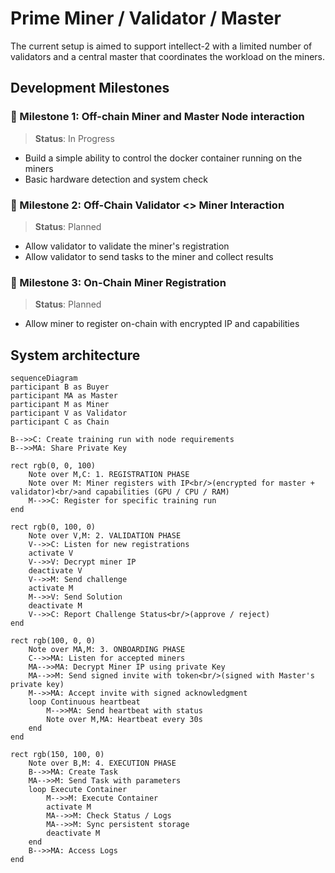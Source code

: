 # Prime Miner / Validator / Master 
The current setup is aimed to support intellect-2 with a limited number of validators and a central master that coordinates the workload on the miners.


## Development Milestones 
### 🚧 Milestone 1: Off-chain Miner and Master Node interaction  
> **Status**: In Progress
- Build a simple ability to control the docker container running on the miners 
- Basic hardware detection and system check

### 📅 Milestone 2: Off-Chain Validator <> Miner Interaction 
> **Status**: Planned
- Allow validator to validate the miner's registration 
- Allow validator to send tasks to the miner and collect results 

### 📅 Milestone 3: On-Chain Miner Registration 
> **Status**: Planned
- Allow miner to register on-chain with encrypted IP and capabilities 

## System architecture
```mermaid
sequenceDiagram  
participant B as Buyer
participant MA as Master
participant M as Miner  
participant V as Validator
participant C as Chain  

B-->>C: Create training run with node requirements
B-->>MA: Share Private Key 

rect rgb(0, 0, 100)
    Note over M,C: 1. REGISTRATION PHASE
    Note over M: Miner registers with IP<br/>(encrypted for master + validator)<br/>and capabilities (GPU / CPU / RAM)
    M-->>C: Register for specific training run
end 

rect rgb(0, 100, 0)
    Note over V,M: 2. VALIDATION PHASE
    V-->>C: Listen for new registrations
    activate V 
    V-->>V: Decrypt miner IP
    deactivate V
    V-->>M: Send challenge
    activate M
    M-->>V: Send Solution 
    deactivate M
    V-->>C: Report Challenge Status<br/>(approve / reject)
end  

rect rgb(100, 0, 0)
    Note over MA,M: 3. ONBOARDING PHASE
    C-->>MA: Listen for accepted miners 
    MA-->>MA: Decrypt Miner IP using private Key
    MA-->>M: Send signed invite with token<br/>(signed with Master's private key)
    M-->>MA: Accept invite with signed acknowledgment
    loop Continuous heartbeat
        M-->>MA: Send heartbeat with status
        Note over M,MA: Heartbeat every 30s
    end 
end  

rect rgb(150, 100, 0)
    Note over B,M: 4. EXECUTION PHASE
    B-->>MA: Create Task
    MA-->>M: Send Task with parameters
    loop Execute Container
        M-->>M: Execute Container
        activate M
        MA-->>M: Check Status / Logs 
        MA-->>M: Sync persistent storage 
        deactivate M
    end
    B-->>MA: Access Logs 
end
```
